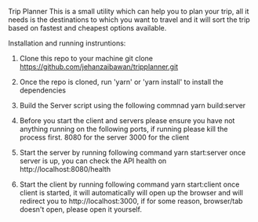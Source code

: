Trip Planner
This is a small utility which can help you to plan your trip, all it needs is the destinations to which you want to travel and it will sort the trip based on fastest and cheapest options available.

Installation and running instruntions:

1. Clone this repo to your machine
   git clone https://github.com/jehanzaibawan/tripplanner.git

2. Once the repo is cloned, run 'yarn' or 'yarn install' to install the dependencies

3. Build the Server script using the following commnad
   yarn build:server

4. Before you start the client and servers please ensure you have not anything running on the following ports, if running please kill the process first.
   8080 for the server
   3000 for the client

5. Start the server by running following command
   yarn start:server
   once server is up, you can check the API health on http://localhost:8080/health

6. Start the client by running following command
   yarn start:client
   once client is started, it will automatically will open up the browser and will redirect you to http://localhost:3000, if for some reason, browser/tab doesn't open, please open it yourself.
